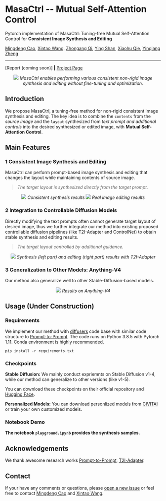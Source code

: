 # MasaCtrl -- Mutual Self-Attention Control

Pytorch implementation of MasaCtrl: Tuning-free Mutual Self-Attention Control for **Consistent Image Synthesis and Editing**

[Mingdeng Cao](https://github.com/ljzycmd), [Xintao Wang](https://xinntao.github.io/), [Zhongang Qi](https://scholar.google.com/citations?user=zJvrrusAAAAJ), [Ying Shan](https://scholar.google.com/citations?user=4oXBp9UAAAAJ), [Xiaohu Qie](), [Yinqiang Zheng](https://scholar.google.com/citations?user=JD-5DKcAAAAJ)

---

[Report (coming soon)] **|** [Project Page](https://ljzycmd.github.io/projects/MasaCtrl/)

<div align="center">
<img src="assets/overview.png">
<i> MasaCtrl enables performing various consistent non-rigid image synthesis and editing without fine-tuning and optimization. </i>
</div>


## Introduction

We propose MasaCtrl, a tuning-free method for non-rigid consistent image synthesis and editing. The key idea is to combine the `contents` from the *source image* and the `layout` synthesized from *text prompt and additional controls* into the desired synthesized or edited image, with **Mutual Self-Attention Control**.


## Main Features

### 1 Consistent Image Synthesis and Editing

MasaCtrl can perform prompt-based image synthesis and editing that changes the layout while maintaining contents of source image.

>*The target layout is synthesized directly from the target prompt.*

<div align="center">
<img src="assets/results_synthetic.png">
<i>Consistent synthesis results</i>

<img src="assets/results_real.png">
<i>Real image editing results</i>
</div>


### 2 Integration to Controllable Diffusion Models

Directly modifying the text prompts often cannot generate target layout of desired image, thus we further integrate our method into existing proposed controllable diffusion pipelines (like T2I-Adapter and ControlNet) to obtain stable synthesis and editing results.

>*The target layout controlled by additional guidance.*

<div align="center">
<img src="assets/results_w_adapter.png">
<i>Synthesis (left part) and editing (right part) results with T2I-Adapter</i>
</div>


### 3 Generalization to Other Models: Anything-V4

Our method also generalize well to other Stable-Diffusion-based models.

<div align="center">
<img src="assets/anythingv4_synthetic.png">
<i>Results on Anything-V4</i>
</div>


## Usage (Under Construction)

### Requirements
We implement our method with [diffusers](https://github.com/huggingface/diffusers) code base with similar code structure to [Prompt-to-Prompt](https://github.com/google/prompt-to-prompt). The code runs on Python 3.8.5 with Pytorch 1.11. Conda environment is highly recommended.

```base
pip install -r requirements.txt
```

### Checkpoints

**Stable Diffusion:**
We mainly conduct expriemnts on Stable Diffusion v1-4, while our method can generalize to other versions (like v1-5).

You can download these checkpoints on their official repository and [Hugging Face](https://huggingface.co/).

**Personalized Models:**
You can download personlized models from [CIVITAI](https://civitai.com/) or train your own customized models.


### Notebook Demo

**The notebook `playground.ipynb` provides the synthesis samples.**


## Acknowledgements

We thank awesome research works [Prompt-to-Prompt](https://github.com/google/prompt-to-prompt), [T2I-Adapter](https://github.com/TencentARC/T2I-Adapter).


## Contact

If your have any comments or questions, please [open a new issue]() or feel free to contact [Mingdeng Cao](https://github.com/ljzycmd) and [Xintao Wang](https://xinntao.github.io/).